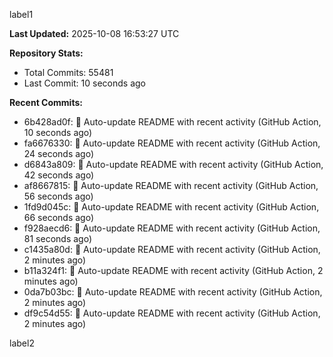 
label1 
<!-- ACTIVITY_START -->
**Last Updated:** 2025-10-08 16:53:27 UTC

**Repository Stats:**
- Total Commits: 55481
- Last Commit: 10 seconds ago

**Recent Commits:**
- 6b428ad0f: 🤖 Auto-update README with recent activity (GitHub Action, 10 seconds ago)
- fa6676330: 🤖 Auto-update README with recent activity (GitHub Action, 24 seconds ago)
- d6843a809: 🤖 Auto-update README with recent activity (GitHub Action, 42 seconds ago)
- af8667815: 🤖 Auto-update README with recent activity (GitHub Action, 56 seconds ago)
- 1fd9d045c: 🤖 Auto-update README with recent activity (GitHub Action, 66 seconds ago)
- f928aecd6: 🤖 Auto-update README with recent activity (GitHub Action, 81 seconds ago)
- c1435a80d: 🤖 Auto-update README with recent activity (GitHub Action, 2 minutes ago)
- b11a324f1: 🤖 Auto-update README with recent activity (GitHub Action, 2 minutes ago)
- 0da7b03bc: 🤖 Auto-update README with recent activity (GitHub Action, 2 minutes ago)
- df9c54d55: 🤖 Auto-update README with recent activity (GitHub Action, 2 minutes ago)
<!-- ACTIVITY_END -->

label2
